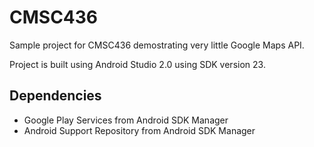 # CMSC436
Sample project for CMSC436 demostrating very little Google Maps API.

Project is built using Android Studio 2.0 using SDK version 23.

## Dependencies
 - Google Play Services from Android SDK Manager
 - Android Support Repository from Android SDK Manager